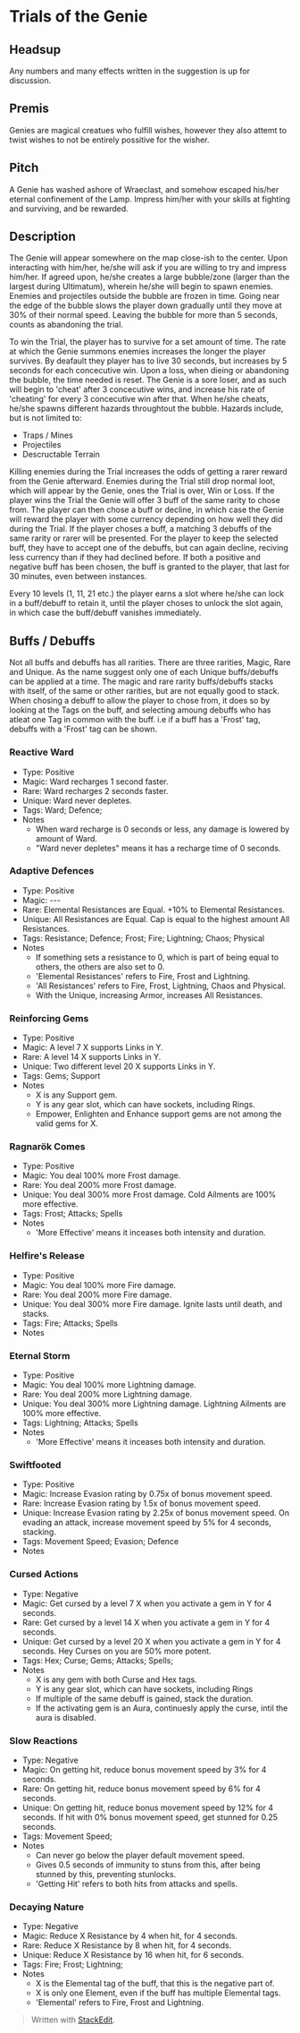 ﻿# Trials of the Genie
## Headsup
Any numbers and many effects written in the suggestion is up for discussion.
## Premis
Genies are magical creatues who fulfill wishes, however they also attemt to twist wishes to not be entirely possitive for the wisher.
## Pitch
A Genie has washed ashore of Wraeclast, and somehow escaped his/her eternal confinement of the Lamp. Impress him/her with your skills at fighting and surviving, and be rewarded.
## Description
The Genie will appear somewhere on the map close-ish to the center. Upon interacting with him/her, he/she will ask if you are willing to try and impress him/her. 
If agreed upon, he/she creates a large bubble/zone (larger than the largest during Ultimatum), wherein he/she will begin to spawn enemies. Enemies and projectiles outside the bubble are frozen in time. Going near the edge of the bubble slows the player down gradually until they move at 30% of their normal speed. Leaving the bubble for more than 5 seconds, counts as abandoning the trial.

To win the Trial, the player has to survive for a set amount of time. The rate at which the Genie summons enemies increases the longer the player survives. By deafault they player has to live 30 seconds, but increases by 5 seconds for each concecutive win. Upon a loss, when dieing or abandoning the bubble, the time needed is reset.
The Genie is a sore loser, and as such will begin to 'cheat' after 3 concecutive wins, and increase his rate of 'cheating' for every 3 concecutive win after that. When he/she cheats, he/she spawns different hazards throughtout the bubble. Hazards include, but is not limited to:
- Traps / Mines
- Projectiles
- Descructable Terrain

Killing enemies during the Trial increases the odds of getting a rarer reward from the Genie afterward. Enemies during the Trial still drop normal loot, which will appear by the Genie, ones the Trial is over, Win or Loss.
If the player wins the Trial the Genie will offer 3 buff of the same rarity to chose from. The player can then chose a buff or decline, in which case the Genie will reward the player with some currency depending on how well they did during the Trial.
If the player choses a buff, a matching 3 debuffs of the same rarity or rarer will be presented. For the player to keep the selected buff, they have to accept one of the debuffs, but can again decline, reciving less currency than if they had declined before.
If both a positive and negative buff has been chosen, the buff is granted to the player, that last for 30 minutes, even between instances.

Every 10 levels (1, 11, 21 etc.) the player earns a slot where he/she can lock in a buff/debuff to retain it, until the player choses to unlock the slot again, in which case the buff/debuff vanishes immediately.

## Buffs / Debuffs
Not all buffs and debuffs has all rarities. There are three rarities, Magic, Rare and Unique. As the name suggest only one of each Unique buffs/debuffs can be applied at a time. The magic and rare rarity buffs/debuffs stacks with itself, of the same or other rarities, but are not equally good to stack.
When chosing a debuff to allow the player to chose from, it does so by looking at the Tags on the buff, and selecting amoung debuffs who has atleat one Tag in common with the buff. i.e if a buff has a 'Frost' tag, debuffs with a 'Frost' tag can be shown.  
### Reactive Ward
- Type: Positive
- Magic: Ward recharges 1 second faster.
- Rare: Ward recharges 2 seconds faster.
- Unique: Ward never depletes. 
- Tags: Ward; Defence;
- Notes
	- When ward recharge is 0 seconds or less, any damage is lowered by amount of Ward.
	-  "Ward never depletes" means it has a recharge time of 0 seconds.
### Adaptive Defences
- Type: Positive
- Magic: ---
- Rare: Elemental Resistances are Equal. +10% to Elemental Resistances.
- Unique: All Resistances are Equal. Cap is equal to the highest amount All Resistances.
- Tags: Resistance; Defence; Frost; Fire; Lightning; Chaos; Physical
- Notes
	- If something sets a resistance to 0, which is part of being equal to others, the others are also set to 0.
	- 'Elemental Resistances' refers to Fire, Frost and Lightning.
	- 'All Resistances' refers to Fire, Frost, Lightning, Chaos and Physical.
	- With the Unique, increasing Armor, increases All Resistances.
### Reinforcing Gems
- Type: Positive
- Magic: A level 7 X supports Links in Y.
- Rare: A level 14 X supports Links in Y.
- Unique: Two different level 20 X supports Links in Y.
- Tags: Gems; Support
- Notes
	- X is any Support gem.
	- Y is any gear slot, which can have sockets, including Rings.
	- Empower, Enlighten and Enhance support gems are not among the valid gems for X.
### Ragnarök Comes
- Type: Positive
- Magic: You deal 100% more Frost damage.
- Rare: You deal 200% more Frost damage.
- Unique: You deal 300% more Frost damage. Cold Ailments are 100% more effective.
- Tags: Frost; Attacks; Spells
- Notes
	- 'More Effective' means it inceases both intensity and duration.
### Helfire's Release
- Type: Positive
- Magic: You deal 100% more Fire damage.
- Rare: You deal 200% more Fire damage.
- Unique: You deal 300% more Fire damage. Ignite lasts until death, and stacks.
- Tags: Fire; Attacks; Spells
- Notes
### Eternal Storm
- Type: Positive
- Magic: You deal 100% more Lightning damage.
- Rare: You deal 200% more Lightning damage.
- Unique: You deal 300% more Lightning damage. Lightning Ailments are 100% more effective.
- Tags: Lightning; Attacks; Spells
- Notes
	- 'More Effective' means it inceases both intensity and duration.
### Swiftfooted
- Type: Positive
- Magic: Increase Evasion rating by 0.75x of bonus movement speed.
- Rare: Increase Evasion rating by 1.5x of bonus movement speed.
- Unique: Increase Evasion rating by 2.25x of bonus movement speed. On evading an attack, increase movement speed by 5% for 4 seconds, stacking.
- Tags: Movement Speed; Evasion; Defence
- Notes
### Cursed Actions
- Type: Negative
- Magic: Get cursed by a level 7 X when you activate a gem in Y for 4 seconds.
- Rare: Get cursed by a level 14 X when you activate a gem in Y for 4 seconds.
- Unique: Get cursed by a level 20 X when you activate a gem in Y for 4 seconds. Hey Curses on you are 50% more potent.
- Tags: Hex; Curse; Gems; Attacks; Spells;
- Notes
	- X is any gem with both Curse and Hex tags.
	- Y is any gear slot, which can have sockets, including Rings
	- If multiple of the same debuff is gained, stack the duration.
	- If the activating gem is an Aura, continuesly apply the curse, intil the aura is disabled.

### Slow Reactions
- Type: Negative
- Magic: On getting hit, reduce bonus movement speed by 3% for 4 seconds.
- Rare: On getting hit, reduce bonus movement speed by 6% for 4 seconds.
- Unique: On getting hit, reduce bonus movement speed by 12% for 4 seconds. If hit with 0% bonus movement speed, get stunned for 0.25 seconds.
- Tags: Movement Speed;
- Notes
	- Can never go below the player default movement speed.
	- Gives 0.5 seconds of immunity to stuns from this, after being stunned by this, preventing stunlocks.
	- 'Getting Hit' refers to both hits from attacks and spells.

### Decaying Nature
- Type: Negative
- Magic: Reduce X Resistance by 4 when hit, for 4 seconds.
- Rare: Reduce X Resistance by 8 when hit, for 4 seconds.
- Unique: Reduce X Resistance by 16 when hit, for 6 seconds.
- Tags: Fire; Frost; Lightning;
- Notes
	- X is the Elemental tag of the buff, that this is the negative part of.
	- X is only one Element, even if the buff has multiple Elemental tags.
	- 'Elemental' refers to Fire, Frost and Lightning.




> Written with [StackEdit](https://stackedit.io/).
